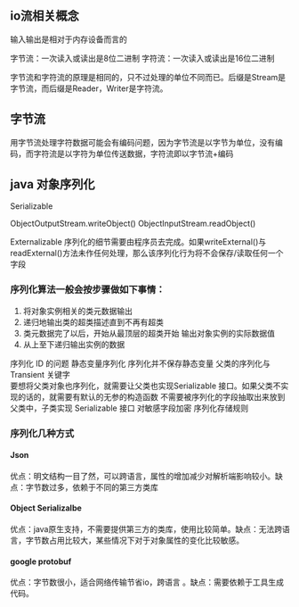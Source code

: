 
## io流相关概念
输入输出是相对于内存设备而言的

字节流：一次读入或读出是8位二进制
字符流：一次读入或读出是16位二进制

字节流和字符流的原理是相同的，只不过处理的单位不同而已。后缀是Stream是字节流，而后缀是Reader，Writer是字符流。

## 字节流      
用字节流处理字符数据可能会有编码问题，因为字节流是以字节为单位，没有编码，而字符流是以字符为单位传送数据，字符流即以字节流+编码


## java 对象序列化
Serializable

ObjectOutputStream.writeObject()
ObjectInputStream.readObject()

Externalizable
序列化的细节需要由程序员去完成。如果writeExternal()与readExternal()方法未作任何处理，那么该序列化行为将不会保存/读取任何一个字段


### 序列化算法一般会按步骤做如下事情：
1.	将对象实例相关的类元数据输出
2.	递归地输出类的超类描述直到不再有超类
3.	类元数据完了以后，开始从最顶层的超类开始 输出对象实例的实际数据值
4.	从上至下递归输出实例的数据


序列化 ID 的问题
静态变量序列化	序列化并不保存静态变量
父类的序列化与 Transient 关键字	
	要想将父类对象也序列化，就需要让父类也实现Serializable 接口。如果父类不实现的话的，就需要有默认的无参的构造函数
	不需要被序列化的字段抽取出来放到父类中，子类实现 Serializable 接口
对敏感字段加密
序列化存储规则


### 序列化几种方式
#### Json
优点：明文结构一目了然，可以跨语言，属性的增加减少对解析端影响较小。缺点：字节数过多，依赖于不同的第三方类库
#### Object Serializalbe 
优点：java原生支持，不需要提供第三方的类库，使用比较简单。缺点：无法跨语言，字节数占用比较大，某些情况下对于对象属性的变化比较敏感。 
#### google protobuf 
优点：字节数很小，适合网络传输节省io，跨语言 。缺点：需要依赖于工具生成代码。